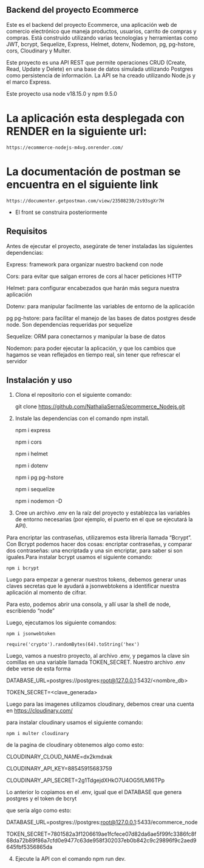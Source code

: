 ## Backend del proyecto Ecommerce 

Este es el backend del proyecto Ecommerce, una aplicación web de comercio electrónico que maneja productos, usuarios, carrito de compras y compras. Está construido utilizando varias tecnologías y herramientas como JWT, bcrypt, Sequelize, Express, Helmet, dotenv, Nodemon, pg, pg-hstore, cors, Cloudinary y Multer.

Este proyecto es una API REST que permite operaciones CRUD (Create, Read, Update y Delete) en una base de datos simulada utilizando Postgres como persistencia de información. La API se ha creado utilizando Node.js y el marco Express.

Este proyecto usa node v18.15.0 y npm 9.5.0

# La aplicación esta desplegada con RENDER en la siguiente url:

    https://ecommerce-nodejs-m4vg.onrender.com/

# La documentación de postman se encuentra en el siguiente link

    https://documenter.getpostman.com/view/23508230/2s93sgXr7H
   
* El front se construira posteriormente

## Requisitos
Antes de ejecutar el proyecto, asegúrate de tener instaladas las siguientes dependencias:


 Express: framework para organizar nuestro backend con node

 Cors: para evitar que salgan errores de cors al hacer peticiones HTTP
 
 Helmet: para configurar encabezados que harán más segura nuestra aplicación

 Dotenv: para manipular facilmente las variables de entorno de la aplicación

 pg pg-hstore: para facilitar el manejo de las bases de datos postgres desde node. Son dependencias requeridas por sequelize

 Sequelize: ORM para conectarnos y manipular la base de datos

 Nodemon: para poder ejecutar la aplicación, y que los cambios que hagamos se vean      reflejados en tiempo real, sin tener que refrescar el servidor

## Instalación y uso
 
1. Clona el repositorio con el siguiente comando: 

   git clone https://github.com/NathaliaSernaS/ecommerce_Nodejs.git

2. Instale las dependencias con el comando npm install.

   npm i express 

   npm i cors

   npm i helmet 
 
   npm i dotenv

   npm i pg pg-hstore 

   npm i sequelize

   npm i nodemon -D


 

3. Cree un archivo .env en la raíz del proyecto y establezca las variables de entorno necesarias (por ejemplo, el puerto en el que se ejecutará la API).

Para encriptar las contraseñas, utilizaremos esta librería llamada “Bcrypt”.
Con Bcrypt podemos hacer dos cosas: encriptar contraseñas, y comparar dos contraseñas: una encriptada y una sin encriptar, para saber si son iguales.Para instalar bcrypt usamos el siguiente comando: 
    
    npm i bcrypt

   
    
Luego para empezar a generar nuestros tokens, debemos generar unas claves secretas que le ayudará a jsonwebtokens a identificar nuestra aplicación al momento de cifrar.

Para esto, podemos abrir una consola, y allí usar la shell de node, escribiendo “node”

Luego, ejecutamos los siguiente comandos:
  
    npm i jsonwebtoken 

    require('crypto').randomBytes(64).toString('hex')


Luego, vamos a nuestro proyecto, al archivo .env, y pegamos la clave sin comillas en una variable llamada TOKEN_SECRET. Nuestro archivo .env debe verse de esta forma

  DATABASE_URL=postgres://postgres:root@127.0.0.1:5432/<nombre_db>

  TOKEN_SECRET=<clave_generada>


Luego para las imagenes utilizamos cloudinary, debemos crear una cuenta en 
https://cloudinary.com/ 

para instalar cloudinary usamos el siguiente comando:

    npm i multer cloudinary

de la pagina de cloudinary obtenemos algo como esto: 

   CLOUDINARY_CLOUD_NAME=dx2kmdxak

   CLOUDINARY_API_KEY=88545915683759

   CLOUDINARY_API_SECRET=2g1TdgejdXHkO7U4OG5fLMl6TPp

Lo anterior lo copiamos en el .env, igual que el DATABASE que genera postgres y el token de bcryt 

que sería algo como esto:

 DATABASE_URL=postgres://postgres:root@127.0.0.1:5433/ecommerce_node

 TOKEN_SECRET=7801582a3f1206619ae1fcfece07d82da6ae5f99fc3386fc8f68da72b89f86a7cfd0e9477c63de958f302037eb0b842c9c29896f9c2aed9645fbf5356865da

4. Ejecute la API con el comando npm run dev. 
